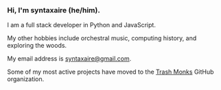 ### Hi, I'm **syntaxaire** (he/him).

I am a full stack developer in Python and JavaScript.

My other hobbies include orchestral music, computing history, and exploring the woods.

My email address is syntaxaire@gmail.com.

Some of my most active projects have moved to the [Trash Monks](https://github.com/TrashMonks) GitHub organization.
